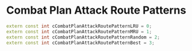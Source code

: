 # Combat Plan Attack Route Patterns

```cpp title="Combat Plan Attack Route Patterns"
extern const int cCombatPlanAttackRoutePatternLRU = 0;
extern const int cCombatPlanAttackRoutePatternMRU = 1;
extern const int cCombatPlanAttackRoutePatternRandom = 2;
extern const int cCombatPlanAttackRoutePatternBest = 3;
```
